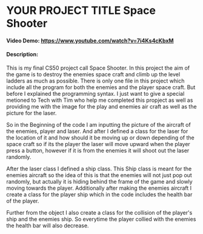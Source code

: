 # YOUR PROJECT TITLE Space Shooter

#### Video Demo: https://www.youtube.com/watch?v=7i4Ks4cKbxM

#### Description:

This is my final CS50 project call Space Shooter. In this project the aim of the game is to destroy the enemies space craft and climb up the level ladders as much as possible. There is only one file in this project which include all the program for both the enemies and the player space craft. But before I explained the programming syntax. I just want to give a special metioned to Tech with Tim who help me completed this propject as well as providing me with the image for the play and enemies air craft as well as the picture for the laser.

So in the Beginning of the code I am inputting the picture of the aircraft of the enemies, player and laser. And after I defined a class for the laser for the location of it and how should it be moving up or down depending of the space craft so if its the player the laser will move upward when the player press a button, however if it is from the enemies it will shoot out the laser randomly.

After the laser class I defined a ship class. This Ship class is meant for the enemies aircraft so the idea of this is that the enemies will not just pop out randomly, but actually it is hiding behind the frame of the game and slowly moving towards the player. Additionally after making the enemies aircraft I create a class for the player ship which in the code includes the health bar of the player.

Further from the object I also create a class for the collision of the player's ship and the enemies ship. So everytime the player collied with the enemies the health bar will also decrease.
